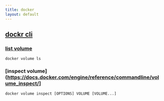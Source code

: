 ```yaml
---
title: docker
layout: default
---
```


[dockr cli](https://docs.docker.com/engine/reference/commandline/docker/)
----------------------

### [list volume](https://docs.docker.com/engine/reference/commandline/volume_ls/)

``` 
docker volume ls
```
### [inspect volume](https://docs.docker.com/engine/reference/commandline/volume_inspect/]
```
docker volume inspect [OPTIONS] VOLUME [VOLUME...]
```



